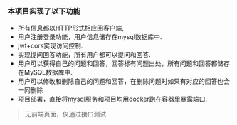 ### 本项目实现了以下功能 ###
* 所有信息都以HTTP形式相应回客户端,
* 用户注册登录功能，用户信息储存在mysql数据库中.
* jwt+cors实现访问控制.
* 实现提问回答功能，所有用户都可以提问和回答.
* 用户可以获得自己的问题和回答，回答标有问题出处，所有问题和回答都储存在MySQL数据库中.
* 用户可以修改和删除自己的问题和回答，在删除问题时如果有对应的回答也会一同删除.
* 项目部署，直接将mysql服务和项目均用docker跑在容器里暴露端口.
> 无前端页面，仅通过接口测试
